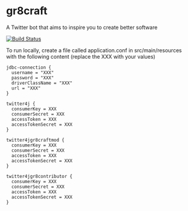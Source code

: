 # gr8craft
A Twitter bot that aims to inspire you to create better software

[![Build Status](https://travis-ci.org/codurance/gr8craft.svg?branch=master)](https://travis-ci.org/codurance/gr8craft)

To run locally, create a file called application.conf in src/main/resources with the following content (replace the XXX with your values)

```
jdbc-connection {
  username = "XXX"
  password = "XXX"
  driverClassName = "XXX"
  url = "XXX"
}

twitter4j {
  consumerKey = XXX
  consumerSecret = XXX
  accessToken = XXX
  accessTokenSecret = XXX
}

twitter4jgr8craftmod {
  consumerKey = XXX
  consumerSecret = XXX
  accessToken = XXX
  accessTokenSecret = XXX
}

twitter4jgr8contributor {
  consumerKey = XXX
  consumerSecret = XXX
  accessToken = XXX
  accessTokenSecret = XXX
}
```
